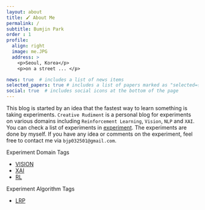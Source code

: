```yaml
---
layout: about
title: 🖌 About Me
permalink: /
subtitle: Bumjin Park
order : 1
profile:
  align: right
  image: me.JPG
  address: >
    <p>Seoul, Korea</p>
    <p>on a street ... </p>

news: true  # includes a list of news items
selected_papers: true # includes a list of papers marked as "selected={true}"
social: true  # includes social icons at the bottom of the page
---
```


This blog is started by an idea that the fastest way to learn something is taking experiments. `Creative Rudiment` is a personal blog for experiments on various domains including `Reinforcement Learning`, `Vision`, `NLP` and `XAI`. You can check a list of experiments in [experiment](/blog/). The experiments are done by myself. If you have any idea or comments on the experiment, feel free to contact me via `bjp032501@gmail.com`.


Experiment Domain Tags
* [VISION](http://localhost:4000/blog/category/VISION/)
* [XAI](http://localhost:4000/blog/category/XAI/)
* [RL](http://localhost:4000/blog/category/RL/)

Experiment Algorithm Tags
* [LRP](http://localhost:4000/blog/category/XAI/)

